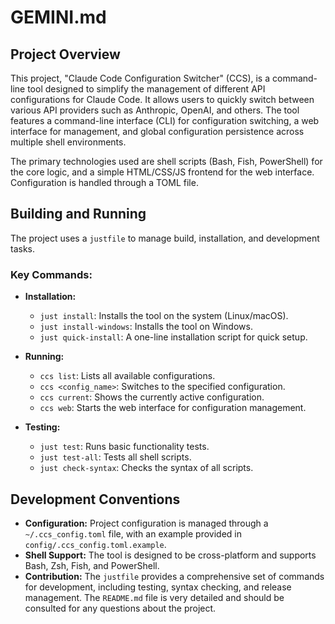 # GEMINI.md

## Project Overview

This project, "Claude Code Configuration Switcher" (CCS), is a command-line tool designed to simplify the management of different API configurations for Claude Code. It allows users to quickly switch between various API providers such as Anthropic, OpenAI, and others. The tool features a command-line interface (CLI) for configuration switching, a web interface for management, and global configuration persistence across multiple shell environments.

The primary technologies used are shell scripts (Bash, Fish, PowerShell) for the core logic, and a simple HTML/CSS/JS frontend for the web interface. Configuration is handled through a TOML file.

## Building and Running

The project uses a `justfile` to manage build, installation, and development tasks.

### Key Commands:

*   **Installation:**
    *   `just install`: Installs the tool on the system (Linux/macOS).
    *   `just install-windows`: Installs the tool on Windows.
    *   `just quick-install`: A one-line installation script for quick setup.

*   **Running:**
    *   `ccs list`: Lists all available configurations.
    *   `ccs <config_name>`: Switches to the specified configuration.
    *   `ccs current`: Shows the currently active configuration.
    *   `ccs web`: Starts the web interface for configuration management.

*   **Testing:**
    *   `just test`: Runs basic functionality tests.
    *   `just test-all`: Tests all shell scripts.
    *   `just check-syntax`: Checks the syntax of all scripts.

## Development Conventions

*   **Configuration:** Project configuration is managed through a `~/.ccs_config.toml` file, with an example provided in `config/.ccs_config.toml.example`.
*   **Shell Support:** The tool is designed to be cross-platform and supports Bash, Zsh, Fish, and PowerShell.
*   **Contribution:** The `justfile` provides a comprehensive set of commands for development, including testing, syntax checking, and release management. The `README.md` file is very detailed and should be consulted for any questions about the project.